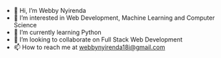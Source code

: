 - 👋 Hi, I’m Webby Nyirenda
- 👀 I’m interested in Web Development, Machine Learning and Computer Science
- 🌱 I’m currently learning Python
- 💞️ I’m looking to collaborate on Full Stack Web Development
- 📫 How to reach me at webbynyirenda18i@gmail.com

<!---
WebbyN/WebbyN is a ✨ special ✨ repository because its `README.md` (this file) appears on your GitHub profile.
You can click the Preview link to take a look at your changes.
--->
